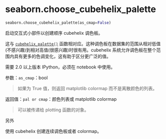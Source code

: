 # seaborn.choose_cubehelix_palette

```py
seaborn.choose_cubehelix_palette(as_cmap=False)
```

启动交互式小部件以创建顺序 cubehelix 调色板。

这与 [`cubehelix_palette()`](seaborn.cubehelix_palette.html#seaborn.cubehelix_palette "seaborn.cubehelix_palette") 函数相对应。这种调色板在数据集的范围从相对低值(不感兴趣)到相对高值(很感兴趣)时很有用。cubehelix 系统允许调色板在整个范围内具有更多的色调变化，这有助于区分更广泛的值。

需要 2.0 以上版本 IPython，必须在 notebook 中使用。

参数：`as_cmap`：bool

> 如果为 True 值，则返回 matplotlib colormap 而不是离散颜色的列表。


返回值：`pal or cmap`：颜色列表或 matplotlib colormap

> 可以被传递给 plotting 函数的对象。

另外

使用 cubehelix 创建连续调色板或者 colormap。
